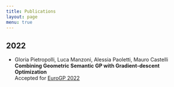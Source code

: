 ```yaml
---
title: Publications
layout: page
menu: true
---
```


## 2022

- Gloria Pietropolli, Luca Manzoni, Alessia Paoletti, Mauro Castelli  
  **Combining Geometric Semantic GP with Gradient-descent Optimization**  
  Accepted for [EuroGP 2022](http://www.evostar.org/2022/)
